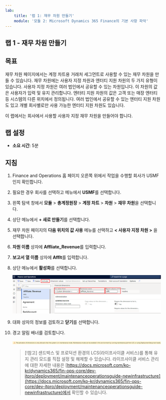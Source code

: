 ```yaml
---
lab:
    title: '랩 1: 재무 차원 만들기'
    module: '모듈 2: Microsoft Dynamics 365 Finance의 기본 사항 파악'
---
```


## 랩 1 - 재무 차원 만들기

## 목표

재무 차원 페이지에서는 계정 차트용 거래처 세그먼트로 사용할 수 있는 재무 차원을 만들 수 있습니다. 재무 차원에는 사용자 지정 차원과 엔터티 지원 차원의 두 가지 유형이 있습니다. 사용자 지정 차원은 여러 법인에서 공유할 수 있는 차원입니다. 이 차원의 값은 사용자가 입력 및 유지 관리합니다. 엔터티 지원 차원의 값은 고객 또는 매장 엔터티 등 시스템의 다른 위치에서 정의됩니다. 여러 법인에서 공유할 수 있는 엔터티 지원 차원도 있고 개별 회사별로만 사용 가능한 엔터티 지원 차원도 있습니다.

이 랩에서는 회사에서 사용할 사용자 지정 재무 차원을 만들어야 합니다.

## 랩 설정

   - **소요 시간**: 5분

## 지침

1. Finance and Operations 홈 페이지 오른쪽 위에서 작업을 수행할 회사가 USMF인지 확인합니다.

1. 필요한 경우 회사를 선택하고 메뉴에서 **USMF**를 선택합니다.

1. 왼쪽 탐색 창에서 **모듈** > **총계정원장** > **계정 차트** > **차원** > **재무 차원**을 선택합니다.

1. 상단 메뉴에서 **+ 새로 만들기**를 선택합니다.

1. 재무 차원 페이지의 **다음 위치의 값 사용** 메뉴를 선택하고 **< 사용자 지정 차원 >** 을 선택합니다.

1. **차원 이름** 상자에 **Affliate_Revenue**를 입력합니다.

1. **보고서 열 이름** 상자에 **Afflt**를 입력합니다.

1. 상단 메뉴에서 **활성화**를 선택합니다.

    ![다음 위치의 값 사용, 차원 이름, 보고서 열 이름, 활성화 메뉴가 강조 표시된 새 사용자 지정 재무 차원이 표시된 스크린샷](./media/lp2-m3-new-financial-dimension.png)

1. 대화 상자의 정보를 검토하고 **닫기**를 선택합니다.

1. 경고 알림 배너를 검토합니다.

    ![새 차원을 활성화하려면 충족해야 하는 유지 관리 모드 요구 사항을 알리는 경고 정보 배너가 표시된 스크린샷](./media/lp2-m3-activation-warning-banner.png)

    >[!참고] 샌드박스 및 프로덕션 환경의 LCS(라이프사이클 서비스)를 통해 유지 관리 모드를 직접 설정 및 해제할 수 있습니다. 라이프사이클 서비스 관리에 대한 자세한 내용은 [https://docs.microsoft.com/ko-kr/dynamics365/fin-ops-core/dev-itpro/deployment/maintenanceoperationsguide-newinfrastructure](https://docs.microsoft.com/ko-kr/dynamics365/fin-ops-core/dev-itpro/deployment/maintenanceoperationsguide-newinfrastructure)에서 확인할 수 있습니다.
